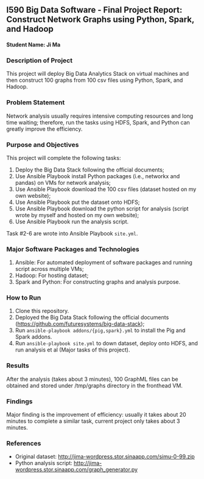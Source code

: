 ## I590 Big Data Software - Final Project Report: Construct Network Graphs using Python, Spark, and Hadoop

#### Student Name: Ji Ma

### Description of Project

This project will deploy Big Data Analytics Stack on virtual machines and then construct 100 graphs from 100 csv files using Python, Spark, and Hadoop.

### Problem Statement

Network analysis usually requires intensive computing resources and long time waiting; therefore, run the tasks using HDFS, Spark, and Python can greatly improve the efficiency.

### Purpose and Objectives

This project will complete the following tasks:

1. Deploy the Big Data Stack following the official documents;
2. Use Ansible Playbook install Python packages (i.e., networkx and pandas) on VMs for network analysis;
3. Use Ansible Playbook download the 100 csv files (dataset hosted on my own website);
4. Use Ansible Playbook put the dataset onto HDFS;
5. Use Ansible Playbook download the python script for analysis (script wrote by myself and hosted on my own website);
6. Use Ansible Playbook run the analysis script.

Task #2-6 are wrote into Ansible Playbook `site.yml`.

### Major Software Packages and Technologies
1. Ansible: For automated deployment of software packages and running script across multiple VMs;
2. Hadoop: For hosting dataset;
3. Spark and Python: For constructing graphs and analysis purpose.

### How to Run
1. Clone this repository.
2. Deployed the Big Data Stack following the official documents (https://github.com/futuresystems/big-data-stack);
3. Run `ansible-playbook addons/{pig,spark}.yml` to install the Pig and Spark addons.
4. Run `ansible-playbook site.yml` to down dataset, deploy onto HDFS, and run analysis et al (Major tasks of this project).

### Results
After the analysis (takes about 3 minutes), 100 GraphML files can be obtained and stored under /tmp/graphs directory in the fronthead VM.

### Findings

Major finding is the improvement of efficiency: usually it takes about 20 minutes to complete a similar task, current project only takes about 3 minutes.

### References
- Original dataset: http://jima-wordpress.stor.sinaapp.com/simu-0-99.zip
- Python analysis script: http://jima-wordpress.stor.sinaapp.com/graph_generator.py
